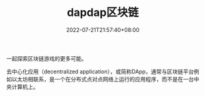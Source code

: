 ﻿---
weight: 
title: "dapdap区块链"
description: "一起探索区块链游戏的更多可能"
date: 2022-07-21T21:57:40+08:00
lastmod: 2022-07-21T16:45:40+08:00
draft: false
authors: ["june"]
featuredImage: "dapdapqukuailian.jpg"
link: "http://mp.weixin.qq.com/profile?src=3&timestamp=1658375269&ver=1&signature=j-BuuQA9W0-nvoEQpzuRJirFG4HoPDykdoIkH6NnfZ5TzXGfZJiC3n8m81uS9kM8jUJ5UmJKLmoVUaaVYR8SHQ=="
tags: ["微信公众号","dapdap区块链"]
categories: ["navigation"]
navigation: ["微信公众号"]
lightgallery: true
toc: true
pinned: false
recommend: false
recommend1: false
---
一起探索区块链游戏的更多可能。

去中心化应用（decentralized application），或简称DApp，通常与区块链平台例如以太坊相联系，是一个在分布式点对点网络上运行的应用程序，而不是在一台中央计算机上。